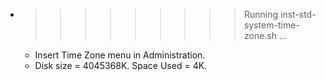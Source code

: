 * >>>>>>>>> Running inst-std-system-time-zone.sh ...
  * Insert Time Zone menu in Administration.
  * Disk size = 4045368K. Space Used = 4K.
